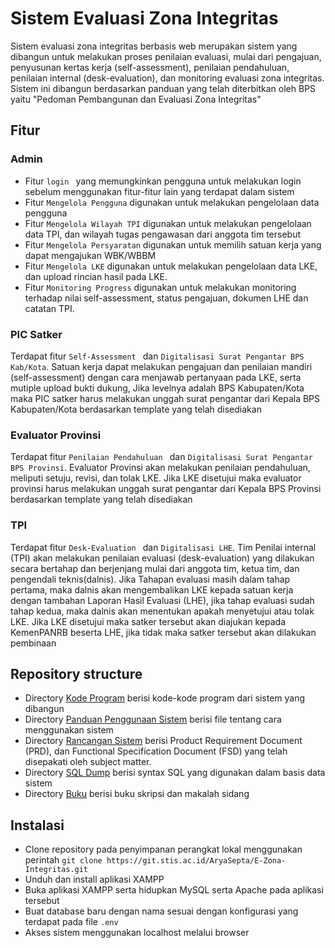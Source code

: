 # Sistem Evaluasi Zona Integritas

Sistem evaluasi zona integritas berbasis web merupakan sistem yang dibangun untuk melakukan proses penilaian evaluasi, mulai dari pengajuan, penyusunan kertas kerja (self-assessment), penilaian pendahuluan, penilaian internal (desk-evaluation), dan monitoring evaluasi zona integritas. Sistem ini dibangun berdasarkan panduan yang telah diterbitkan oleh BPS yaitu "Pedoman Pembangunan dan Evaluasi Zona Integritas"

## Fitur

### Admin
- Fitur ```login ``` yang memungkinkan pengguna untuk melakukan login sebelum menggunakan fitur-fitur lain yang terdapat dalam sistem
- Fitur ```Mengelola Pengguna``` digunakan untuk melakukan pengelolaan data pengguna
- Fitur ```Mengelola Wilayah TPI``` digunakan untuk melakukan pengelolaan data TPI, dan wilayah tugas pengawasan dari anggota tim tersebut
- Fitur ```Mengelola Persyaratan``` digunakan untuk memilih satuan kerja yang dapat mengajukan WBK/WBBM
- Fitur ```Mengelola LKE``` digunakan untuk melakukan pengelolaan data LKE, dan upload rincian hasil pada LKE.
- Fitur ```Monitoring Progress``` digunakan untuk melakukan monitoring terhadap nilai self-assessment, status pengajuan, dokumen LHE dan catatan TPI.

### PIC Satker
Terdapat fitur  ```Self-Assessment ``` dan ```Digitalisasi Surat Pengantar BPS Kab/Kota```.
Satuan kerja dapat melakukan pengajuan dan penilaian mandiri (self-assessment) dengan cara menjawab pertanyaan pada LKE, serta mutiple upload bukti dukung, Jika levelnya adalah BPS Kabupaten/Kota maka PIC satker harus melakukan unggah surat pengantar dari Kepala BPS Kabupaten/Kota berdasarkan template yang telah disediakan

### Evaluator Provinsi
Terdapat fitur  ```Penilaian Pendahuluan ``` dan ```Digitalisasi Surat Pengantar BPS Provinsi```.
Evaluator Provinsi akan melakukan penilaian pendahuluan, meliputi setuju, revisi, dan tolak LKE. Jika LKE disetujui maka evaluator provinsi harus melakukan unggah surat pengantar dari Kepala BPS Provinsi berdasarkan template yang telah disediakan

### TPI
Terdapat fitur  ```Desk-Evaluation ``` dan ```Digitalisasi LHE```.
Tim Penilai internal (TPI) akan melakukan penilaian evaluasi (desk-evaluation) yang dilakukan secara bertahap dan berjenjang mulai dari anggota tim, ketua tim, dan pengendali teknis(dalnis). Jika Tahapan evaluasi masih dalam tahap pertama, maka dalnis akan mengembalikan LKE kepada satuan kerja dengan tambahan Laporan Hasil Evaluasi (LHE), jika tahap evaluasi sudah tahap kedua, maka dalnis akan menentukan apakah menyetujui atau tolak LKE. Jika LKE disetujui maka satker tersebut akan diajukan kepada KemenPANRB beserta LHE, jika tidak maka satker tersebut akan dilakukan pembinaan


## Repository structure

- Directory [Kode Program](https://github.com/aryasepta7901/EZonaIntegritas-Master/tree/master/Code) berisi kode-kode program dari sistem yang dibangun
- Directory [Panduan Penggunaan Sistem](https://github.com/aryasepta7901/EZonaIntegritas-Master/tree/master/Panduan%20Penggunaan%20Sistem) berisi file tentang cara menggunakan sistem
- Directory [Rancangan Sistem](https://github.com/aryasepta7901/EZonaIntegritas-Master/tree/master/Rancangan%20Sistem) berisi Product Requirement Document (PRD), dan Functional Specification Document (FSD) yang telah disepakati oleh subject matter.
- Directory [SQL Dump](https://github.com/aryasepta7901/EZonaIntegritas-Master/tree/master/SQL) berisi syntax SQL yang digunakan dalam basis data sistem
- Directory [Buku](https://github.com/aryasepta7901/EZonaIntegritas-Master/tree/master/Buku) berisi buku skripsi dan makalah sidang

## Instalasi

- Clone repository pada penyimpanan perangkat lokal menggunakan perintah ```git clone https://git.stis.ac.id/AryaSepta/E-Zona-Integritas.git``` 
- Unduh dan install aplikasi XAMPP
- Buka aplikasi XAMPP serta hidupkan MySQL serta Apache pada aplikasi tersebut
- Buat database baru dengan nama sesuai dengan konfigurasi yang terdapat pada file ```.env```
- Akses sistem menggunakan localhost melalui browser
